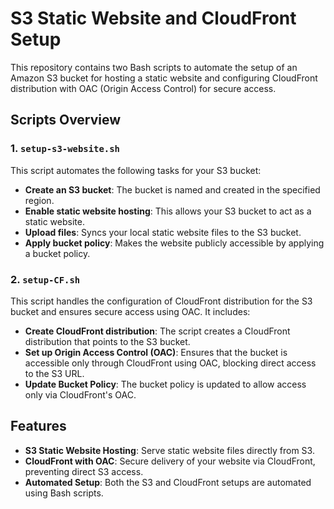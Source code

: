 # S3 Static Website and CloudFront Setup

This repository contains two Bash scripts to automate the setup of an Amazon S3 bucket for hosting a static website and configuring CloudFront distribution with OAC (Origin Access Control) for secure access.

## Scripts Overview

### 1. `setup-s3-website.sh`
This script automates the following tasks for your S3 bucket:
- **Create an S3 bucket**: The bucket is named and created in the specified region.
- **Enable static website hosting**: This allows your S3 bucket to act as a static website.
- **Upload files**: Syncs your local static website files to the S3 bucket.
- **Apply bucket policy**: Makes the website publicly accessible by applying a bucket policy.

### 2. `setup-CF.sh`
This script handles the configuration of CloudFront distribution for the S3 bucket and ensures secure access using OAC. It includes:
- **Create CloudFront distribution**: The script creates a CloudFront distribution that points to the S3 bucket.
- **Set up Origin Access Control (OAC)**: Ensures that the bucket is accessible only through CloudFront using OAC, blocking direct access to the S3 URL.
- **Update Bucket Policy**: The bucket policy is updated to allow access only via CloudFront's OAC.

## Features
- **S3 Static Website Hosting**: Serve static website files directly from S3.
- **CloudFront with OAC**: Secure delivery of your website via CloudFront, preventing direct S3 access.
- **Automated Setup**: Both the S3 and CloudFront setups are automated using Bash scripts.


